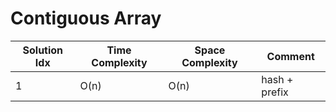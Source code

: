 # Contiguous Array

| Solution Idx | Time Complexity | Space Complexity | Comment       |
| ------------ | --------------- | ---------------- | ------------- |
| 1            | O(n)            | O(n)             | hash + prefix |
